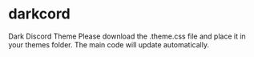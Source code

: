 # darkcord
Dark Discord Theme
Please download the .theme.css file and place it in your themes folder. The main code will update automatically.
